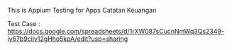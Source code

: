 This is Appium Testing for Apps Catatan Keuangan

Test Case : https://docs.google.com/spreadsheets/d/1rXW087sCucnNmWq3Qs2349-iy67b9cilv12gHho5kpA/edit?usp=sharing
